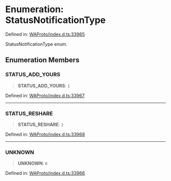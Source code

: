# Enumeration: StatusNotificationType

Defined in: [WAProto/index.d.ts:33965](https://github.com/Fokusdotid/bail/blob/cf6cc85134e12081bc635cea02cc0eee74033a81/WAProto/index.d.ts#L33965)

StatusNotificationType enum.

## Enumeration Members

### STATUS\_ADD\_YOURS

> **STATUS\_ADD\_YOURS**: `1`

Defined in: [WAProto/index.d.ts:33967](https://github.com/Fokusdotid/bail/blob/cf6cc85134e12081bc635cea02cc0eee74033a81/WAProto/index.d.ts#L33967)

***

### STATUS\_RESHARE

> **STATUS\_RESHARE**: `2`

Defined in: [WAProto/index.d.ts:33968](https://github.com/Fokusdotid/bail/blob/cf6cc85134e12081bc635cea02cc0eee74033a81/WAProto/index.d.ts#L33968)

***

### UNKNOWN

> **UNKNOWN**: `0`

Defined in: [WAProto/index.d.ts:33966](https://github.com/Fokusdotid/bail/blob/cf6cc85134e12081bc635cea02cc0eee74033a81/WAProto/index.d.ts#L33966)

